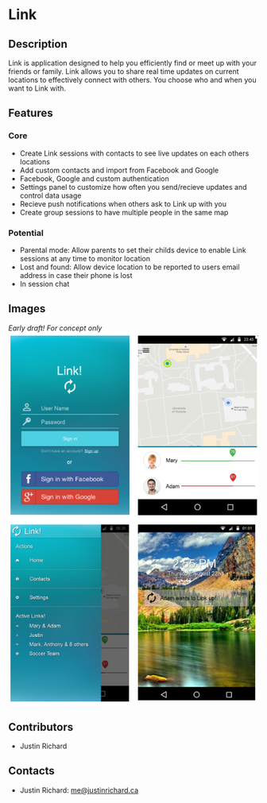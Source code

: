# Link

## Description
Link is application designed to help you efficiently find or meet up with your friends or family. Link allows you to share real time updates on current locations to effectively connect with others. You choose who and when you want to Link with. 

## Features
### Core
- Create Link sessions with contacts to see live updates on each others locations
- Add custom contacts and import from Facebook and Google
- Facebook, Google and custom authentication
- Settings panel to customize how often you send/recieve updates and control data usage
- Recieve push notifications when others ask to Link up with you
- Create group sessions to have multiple people in the same map

### Potential
- Parental mode: Allow parents to set their childs device to enable Link sessions at any time to monitor location
- Lost and found: Allow device location to be reported to users email address in case their phone is lost
- In session chat

## Images
*Early draft! For concept only*
![Alt text](demo.png?raw=true "App Demo")

## Contributors
 - Justin Richard

## Contacts
- Justin Richard: me@justinrichard.ca